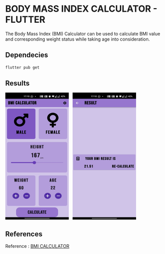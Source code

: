 # BODY MASS INDEX CALCULATOR - FLUTTER

The Body Mass Index (BMI) Calculator can be used to calculate BMI value and corresponding weight status while taking age into consideration.

## Dependecies
```bash
flutter pub get
```

## Results
<p>
<img src="https://github.com/Vishwa-Karthik/BMI-CALCULATOR/blob/master/img1.jpg" width=200 height=400 />
&nbsp
<img src="https://github.com/Vishwa-Karthik/BMI-CALCULATOR/blob/master/img2.jpg" width=200 height=400 />
<p>

## References
Reference : [BMI CALCULATOR](https://www.calculator.net/bmi-calculator.html)
